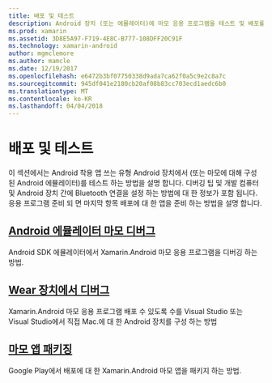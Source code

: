 ```yaml
---
title: 배포 및 테스트
description: Android 장치 (또는 에뮬레이터)에 마모 응용 프로그램을 테스트 및 배포를 준비 하는 방법.
ms.prod: xamarin
ms.assetid: 3D8E5A97-F719-4E8C-B777-108DFF20C91F
ms.technology: xamarin-android
author: mgmclemore
ms.author: mamcle
ms.date: 12/19/2017
ms.openlocfilehash: e6472b3bf07750338d9ada7ca62f0a5c9e2c8a7c
ms.sourcegitcommit: 945df041e2180cb20af08b83cc703ecd1aedc6b0
ms.translationtype: MT
ms.contentlocale: ko-KR
ms.lasthandoff: 04/04/2018
---
```

# <a name="deployment-and-testing"></a>배포 및 테스트

이 섹션에서는 Android 착용 앱 쓰는 유형 Android 장치에서 (또는 마모에 대해 구성 된 Android 에뮬레이터)를 테스트 하는 방법을 설명 합니다. 디버깅 팁 및 개발 컴퓨터 및 Android 장치 간에 Bluetooth 연결을 설정 하는 방법에 대 한 정보가 포함 됩니다.
응용 프로그램 준비 되 면 마지막 항목 배포에 대 한 앱을 준비 하는 방법을 설명 합니다.

## <a name="debug-android-wear-on-an-emulatorandroidweardeploy-testdebug-on-emulatormd"></a>[Android 에뮬레이터 마모 디버그](~/android/wear/deploy-test/debug-on-emulator.md)

Android SDK 에뮬레이터에서 Xamarin.Android 마모 응용 프로그램을 디버깅 하는 방법.

## <a name="debug-on-a-wear-deviceandroidweardeploy-testdebug-on-devicemd"></a>[Wear 장치에서 디버그](~/android/wear/deploy-test/debug-on-device.md)

Xamarin.Android 마모 응용 프로그램 배포 수 있도록 수를 Visual Studio 또는 Visual Studio에서 직접 Mac.에 대 한 Android 장치를 구성 하는 방법

##  <a name="packaging-wear-appsandroidweardeploy-testpackagingmd"></a>[마모 앱 패키징](~/android/wear/deploy-test/packaging.md)

Google Play에서 배포에 대 한 Xamarin.Android 마모 앱을 패키지 하는 방법.

